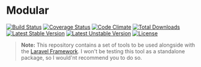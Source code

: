 # Modular

[![Build Status](https://travis-ci.org/rits-tecnologia/modular.svg?branch=master)](https://travis-ci.org/rits-tecnologia/modular)
[![Coverage Status](https://coveralls.io/repos/github/rits-tecnologia/modular/badge.svg?branch=master)](https://coveralls.io/github/rits-tecnologia/modular?branch=master)
[![Code Climate](https://codeclimate.com/github/rits-tecnologia/modular/badges/gpa.svg)](https://codeclimate.com/github/rits-tecnologia/modular)
[![Total Downloads](https://poser.pugx.org/rits/modular/d/total.svg)](https://packagist.org/packages/rits/modular)
[![Latest Stable Version](https://poser.pugx.org/rits/modular/v/stable.svg)](https://packagist.org/packages/rits/modular)
[![Latest Unstable Version](https://poser.pugx.org/rits/modular/v/unstable.svg)](https://packagist.org/packages/rits/modular)
[![License](https://poser.pugx.org/rits/modular/license.svg)](https://packagist.org/packages/rits/modular)

> **Note:** This repository contains a set of tools to be used alongside with the [Laravel Framework](https://github.com/laravel/framework). I won't be testing this tool as a standalone package, so I would'nt recommend you to do so.
